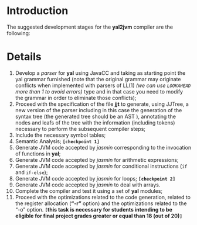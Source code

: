 # Introduction #

The suggested development stages for the **yal2jvm** compiler are the following:


# Details #

  1. Develop a _parser_ for **yal** using JavaCC and taking as starting point the yal grammar furnished (note that the original grammar may originate conflicts when implemented with parsers of LL(1) _(we can use `LOOKAHEAD` more than 1 to avoid errors)_ type and in that case you need to modify the grammar in order to eliminate those conflicts);
  1. Proceed with the specification of the file **jjt** to generate, using JJTree, a new version of the parser including in this case the generation of the syntax tree (the generated tree should be an AST ), annotating the nodes and leafs of the tree with the information (including tokens) necessary to perform the subsequent compiler steps;
  1. Include the necessary symbol tables;
  1. Semantic Analysis; **`[checkpoint 1]`**
  1. Generate JVM code accepted by _jasmin_ corresponding to the invocation of functions in **yal**;
  1. Generate JVM code accepted by _jasmin_ for arithmetic expressions;
  1. Generate JVM code accepted by _jasmin_ for conditional instructions (`if` and `if-else`);
  1. Generate JVM code accepted by _jasmin_ for loops; **`[checkpoint 2]`**
  1. Generate JVM code accepted by _jasmin_ to deal with arrays.
  1. Complete the compiler and test it using a set of **yal** modules;
  1. Proceed with the optimizations related to the code generation, related to the register allocation (**“-r”** option) and the optimizations related to the “-o” option.  **`[`this task is necessary for students intending to be eligible for final project grades greater or equal than 18 (out of 20)`]`**